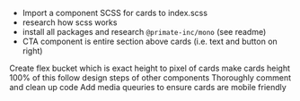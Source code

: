<!-- Before code -->

- Import a component SCSS for cards to index.scss
- research how scss works
- install all packages and research `@primate-inc/mono` (see readme)
- CTA component is entire section above cards (i.e. text and button on right)

<!-- Code -->

Create flex bucket which is exact height to pixel of cards
make cards height 100% of this
follow design steps of other components
Thoroughly comment and clean up code
Add media queuries to ensure cards are mobile friendly


